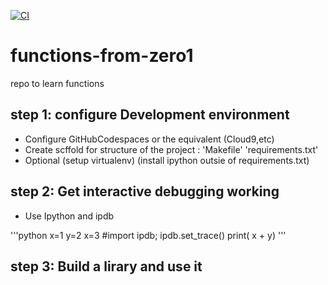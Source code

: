 

[![CI](https://github.com/saissd/functions-from-zero1/actions/workflows/main.yml/badge.svg)](https://github.com/saissd/functions-from-zero1/actions/workflows/main.yml)

# functions-from-zero1
repo to learn  functions

## step 1: configure Development environment

* Configure GitHubCodespaces or the equivalent (Cloud9,etc)
* Create scffold for structure of the project : 'Makefile' 'requirements.txt'
* Optional (setup virtualenv) (install ipython outsie of requirements.txt)

## step 2: Get interactive debugging working

* Use Ipython and ipdb

'''python
x=1
y=2
x=3
#import ipdb; ipdb.set_trace()
print( x  + y)
'''

## step 3: Build a lirary and use it
